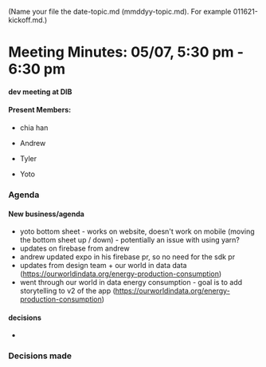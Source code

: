 (Name your file the date-topic.md (mmddyy-topic.md). For example 011621-kickoff.md.)

# Meeting Minutes: 05/07, 5:30 pm - 6:30 pm

#### dev meeting at DIB

#### Present Members:

- chia han

- Andrew

- Tyler

- Yoto

### Agenda

#### New business/agenda
- yoto bottom sheet - works on website, doesn't work on mobile (moving the bottom sheet up / down) - potentially an issue with using yarn?
- updates on firebase from andrew
- andrew updated expo in his firebase pr, so no need for the sdk pr
- updates from design team + our world in data data (https://ourworldindata.org/energy-production-consumption)
- went through our world in data energy consumption - goal is to add storytelling to v2 of the app (https://ourworldindata.org/energy-production-consumption)

#### decisions
- 
### Decisions made
